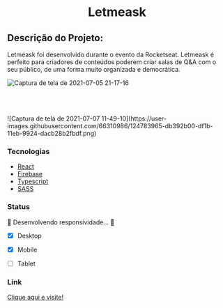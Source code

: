 <h1 align="center">Letmeask</h1>

## Descrição do Projeto: 
<p>Letmeask foi desenvolvido durante o evento da Rocketseat. Letmeask é perfeito para criadores de conteúdos poderem criar salas de Q&A com o seu público, de uma forma muito organizada e democrática.</p>

![Captura de tela de 2021-07-05 21-17-16](https://user-images.githubusercontent.com/66310986/124525981-ac19a100-ddd7-11eb-9402-1277be52d653.png)


<br>
<br>
<br>
![Captura de tela de 2021-07-07 11-49-10](https://user-images.githubusercontent.com/66310986/124783965-db392b00-df1b-11eb-9924-dacb28b2fbdf.png)


<h3>Tecnologias</h3>


<!--ts-->
 * [React](#React)
 * [Firebase](#Firebase)
 * [Typescript](#Typescript)
 * [SASS](#SASS)
<!--te-->

### Status
🚧 Desenvolvendo responsividade...  🚀
- [x] Desktop
- [x] Mobile
- [ ] Tablet



<h3>Link</h3>
<a href="https://leatmeask-c55ec.web.app/">Clique aqui e visite!</a> 
